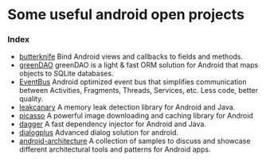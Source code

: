 # Some useful android open projects


### Index
* [butterknife](https://github.com/JakeWharton/butterknife)  Bind Android views and callbacks to fields and methods.
* [greenDAO](https://github.com/greenrobot/greenDAO) greenDAO is a light & fast ORM solution for Android that maps objects to SQLite databases. 
* [EventBus](https://github.com/greenrobot/EventBus) Android optimized event bus that simplifies communication between Activities, Fragments, Threads, Services, etc. Less code, better quality.
* [leakcanary](https://github.com/square/leakcanary) A memory leak detection library for Android and Java.
* [picasso](https://github.com/square/picasso) A powerful image downloading and caching library for Android
* [dagger](https://github.com/square/dagger) A fast dependency injector for Android and Java.
* [dialogplus](https://github.com/orhanobut/dialogplus) Advanced dialog solution for android.
* [android-architecture](https://github.com/googlesamples/android-architecture) A collection of samples to discuss and showcase different architectural tools and patterns for Android apps.
